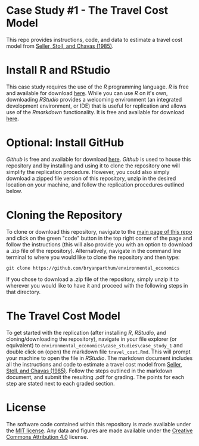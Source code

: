 # Case Study #1 - The Travel Cost Model
This repo provides instructions, code, and data to estimate a travel cost model from [Seller, Stoll, and Chavas (1985)](https://bryanparthum.github.io/environmental_economics/case_studies/case_study_1/papers/Seller_et_al_1985_LandEcon-travel_cost.pdf).

# Install R and RStudio
This case study requires the use of the *R* programming language. *R* is free and available for download [here](https://www.r-project.org/). While you can use *R* on it's own, downloading *RStudio* provides a welcoming environment (an integrated development environment, or IDE) that is useful for replication and allows use of the *Rmarkdown* functionality. It is free and available for download [here](https://www.rstudio.com/products/rstudio/).

# Optional: Install GitHub
*Github* is free and available for download [here](https://desktop.github.com/). *Github* is used to house this repository and by installing and using it to clone the repository one will simplify the replication procedure. However, you could also simply download a zipped file version of this repository, unzip in the desired location on your machine, and follow the replication procedures outlined below.

# Cloning the Repository
To clone or download this repository, navigate to the [main page of this repo](https://github.com/bryanparthum/environmental_economics) and click on the green "code" button in the top right corner of the page and follow the instructions (this will also provide you with an option to download a .zip file of the repository). Alternatively, navigate in the command line terminal to where you would like to clone the repository and then type: 

```
git clone https://github.com/bryanparthum/environmental_economics
```

If you chose to download a .zip file of the repository, simply unzip it to wherever you would like to have it and proceed with the following steps in that directory.

# The Travel Cost Model 
To get started with the replication (after installing *R*, *RStudio*, and cloning/downloading the repository), navigate in your file explorer (or equivalent) to `environmental_economics\case_studies\case_study_1` and double click on (open) the markdown file `travel_cost.Rmd`. This will prompt your machine to open the file in *RStudio*. The markdown document includes all the instructions and code to estimate a travel cost model from [Seller, Stoll, and Chavas (1985)](https://bryanparthum.github.io/environmental_economics/case_studies/case_study_1/Seller_et_al_1985_LandEcon-travel_cost.pdf). Follow the steps outlined in the markdown document, and submit the resulting .pdf for grading. The points for each step are stated next to each graded section.

# License
The software code contained within this repository is made available under the [MIT license](http://opensource.org/licenses/mit-license.php). Any data and figures are made available under the [Creative Commons Attribution 4.0](https://creativecommons.org/licenses/by/4.0/) license.